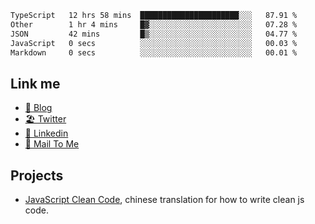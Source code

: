 <!--START_SECTION:waka-->

```txt
TypeScript   12 hrs 58 mins  ██████████████████████░░░   87.91 %
Other        1 hr 4 mins     █▓░░░░░░░░░░░░░░░░░░░░░░░   07.28 %
JSON         42 mins         █▒░░░░░░░░░░░░░░░░░░░░░░░   04.77 %
JavaScript   0 secs          ░░░░░░░░░░░░░░░░░░░░░░░░░   00.03 %
Markdown     0 secs          ░░░░░░░░░░░░░░░░░░░░░░░░░   00.01 %
```

<!--END_SECTION:waka-->

## Link me

- [📕 Blog](https://chris-yu.vercel.app/)
- [🏖️ Twitter](https://twitter.com/yuetong3yu)
- [🧳 Linkedin](https://www.linkedin.com/in/yuetong3yu)
- [📧 Mail To Me](mailto:yuetong3yu@gmail.com)


## Projects 

- [JavaScript Clean Code](https://js-clean-code-cn.vercel.app/), chinese translation for how to write clean js code.
